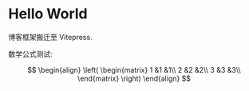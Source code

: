 # Hello World

博客框架搬迁至 Vitepress.

数学公式测试:

$$
\begin{align}
\left(
\begin{matrix}
1 &1 &1\\
2 &2 &2\\
3 &3 &3\\
\end{matrix}
\right)
\end{align}
$$

